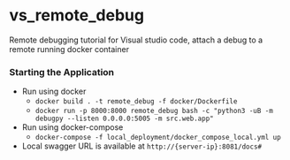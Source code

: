 # vs_remote_debug
Remote debugging tutorial for Visual studio code, attach a debug to a remote running docker container

### Starting the Application
* Run using docker 
    * `docker build . -t remote_debug -f docker/Dockerfile`
    * `docker run -p 8000:8000 remote_debug bash -c "python3 -uB -m debugpy --listen 0.0.0.0:5005 -m src.web.app"`
* Run using docker-compose  
    * `docker-compose -f local_deployment/docker_compose_local.yml up`
* Local swagger URL is available at `http://{server-ip}:8081/docs#`